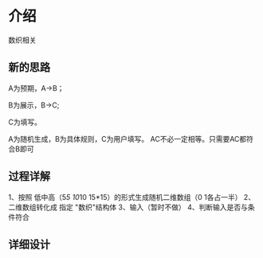 # 介绍
数织相关

## 新的思路
A为预期，A->B；

B为展示，B->C;

C为填写。

A为随机生成，B为具体规则，C为用户填写。  AC不必一定相等。只需要AC都符合B即可

## 过程详解
1、按照 低中高（5*5 10*10 15*15）的形式生成随机二维数组（0 1各占一半）
2、二维数组转化成 指定 "数织"结构体
3、输入（暂时不做）
4、判断输入是否与条件符合

## 详细设计
